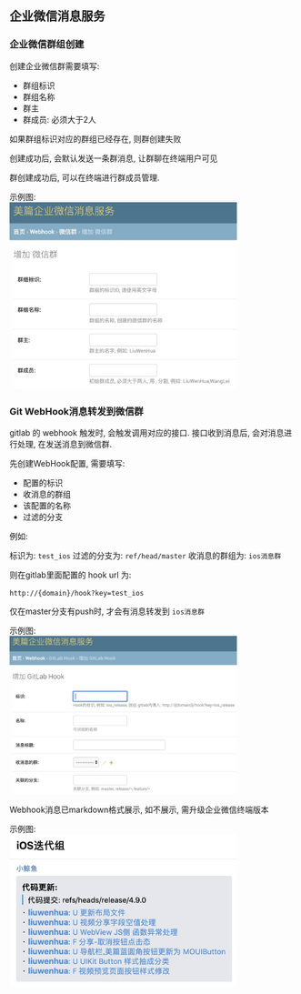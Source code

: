 ## 企业微信消息服务


### 企业微信群组创建

创建企业微信群需要填写:

* 群组标识
* 群组名称
* 群主
* 群成员: 必须大于2人 

如果群组标识对应的群组已经存在, 则群创建失败

创建成功后, 会默认发送一条群消息, 让群聊在终端用户可见  

群创建成功后, 可以在终端进行群成员管理.
  
示例图:  
<img src="tmp/s1.jpg" width="400"/>

### Git WebHook消息转发到微信群

gitlab 的 webhook 触发时, 会触发调用对应的接口.
接口收到消息后, 会对消息进行处理, 在发送消息到微信群.

先创建WebHook配置, 需要填写:

* 配置的标识 
* 收消息的群组
* 该配置的名称
* 过滤的分支

例如:

标识为: `test_ios`
过滤的分支为: `ref/head/master`
收消息的群组为: `ios消息群`

则在gitlab里面配置的 hook url 为: 

```
http://{domain}/hook?key=test_ios
```

仅在master分支有push时, 才会有消息转发到 `ios消息群`

示例图:   
<img src="tmp/s2.jpg" width="400"/>

Webhook消息已markdown格式展示, 如不展示, 需升级企业微信终端版本

示例图:  
<img src="tmp/s3.jpg" width="400"/>

